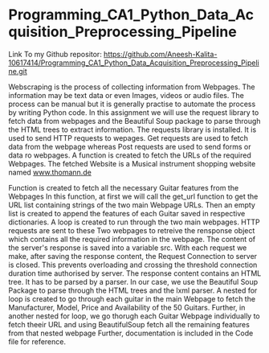 ﻿# Programming_CA1_Python_Data_Acquisition_Preprocessing_Pipeline

Link To my Github repositor: https://github.com/Aneesh-Kalita-10617414/Programming_CA1_Python_Data_Acquisition_Preprocessing_Pipeline.git

Webscraping is the process of collecting information from Webpages. The information may be text data or even Images, videos or audio files. The process can be manual but it is generally practise to automate the process by writing Python code. In this assignment we will use the request library to fetch data from webpages and the Beautiful Soup package to parse through the HTML trees to extract information.
The requests library is installed. It is used to send HTTP requests to wepages. Get requests are used to fetch data from the webpage whereas Post requests are used to send forms or data ro webpages.
A function is created to fetch the URLs of the required Webpages.
The fetched Website is a Musical instrument shopping website named www.thomann.de

Function is created to fetch all the necessary Guitar features from the Webpages
In this function, at first we will call the get_url function to get the URL list containing strings of the two main Webpage URLs. Then an empty list is created to append the features of each Guitar saved in respective dictionaries. A loop is created to run through the two main webpages. HTTP requests are sent to these Two webpages to retreive the rensponse object which contains all the required information in the webpage. The content of the server's response is saved into a variable src.
With each request we make, after saving the response content, the Request Connection to server is closed. This prevents overloading and crossing the threshold connection duration time authorised by server.
The response content contains an HTML tree. It has to be parsed by a parser. In our case, we use the Beautiful Soup Package to parse through the HTML trees and the lxml parser.
A nested for loop is created to go through each guitar in the main Webpage to fetch the Manufacturer, Model, Price and Availability of the 50 Guitars. Further, in another nested for loop, we go thorugh each Guitar Webpage individually to fetch theeir URL and using BeautifulSoup fetch all the remaining features from that nested webpage
Further, documentation is included in the Code file for reference.
